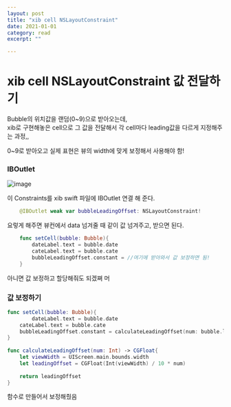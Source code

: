 ```yaml
---
layout: post
title: "xib cell NSLayoutConstraint" 
date: 2021-01-01
category: read 
excerpt: ""

---
```


# xib cell NSLayoutConstraint 값 전달하기

Bubble의 위치값을 랜덤(0~9)으로 받아오는데,  
xib로 구현해놓은 cell으로 그 값을 전달해서 각 cell마다 leading값을 다르게 지정해주는 과정,,

0~9로 받아오고 실제 표현은 뷰의 width에 맞게 보정해서 사용해야 함!

### IBOutlet

![image](https://user-images.githubusercontent.com/28949235/103523296-fe2c4900-4ebe-11eb-8010-4afd545ecbab.png)

이 Constraints를 xib swift 파일에 IBOutlet 연결 해 준다.

```swift
    @IBOutlet weak var bubbleLeadingOffset: NSLayoutConstraint!
```

요렇게 해주면 뷰컨에서 data 넘겨줄 때 같이 값 넘겨주고, 받으면 된다.

```swift
    func setCell(bubble: Bubble){
        dateLabel.text = bubble.date
        cateLabel.text = bubble.cate
        bubbleLeadingOffset.constant = //여기에 받아와서 값 보정하면 됨!
    }
```

아니면 값 보정하고 할당해줘도 되겠쪄 머

### 값 보정하기

```swift
func setCell(bubble: Bubble){
		dateLabel.text = bubble.date
    cateLabel.text = bubble.cate
    bubbleLeadingOffset.constant = calculateLeadingOffset(num: bubble.leadingNum)
}
    
func calculateLeadingOffset(num: Int) -> CGFloat{
    let viewWidth = UIScreen.main.bounds.width
    let leadingOffset = CGFloat(Int(viewWidth) / 10 * num)
        
    return leadingOffset
}
```

함수로 만들어서 보정해줬음

